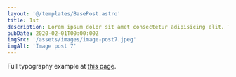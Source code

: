 ```yaml
---
layout: '@/templates/BasePost.astro'
title: 1st 
description: Lorem ipsum dolor sit amet consectetur adipisicing elit. Tenetur vero esse non molestias eos excepturi.
pubDate: 2020-02-01T00:00:00Z
imgSrc: '/assets/images/image-post7.jpeg'
imgAlt: 'Image post 7'
---
```


Full typography example at [this page](../sixth-post/).
